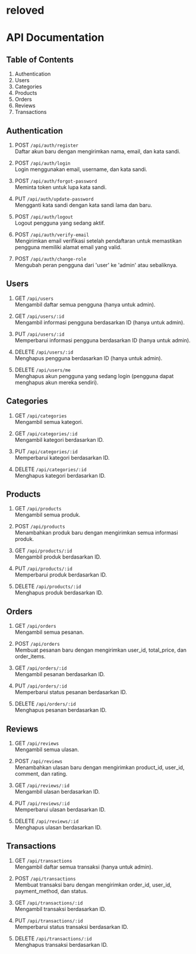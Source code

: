# reloved
# API Documentation

## Table of Contents
1. Authentication
2. Users
3. Categories
4. Products
5. Orders
6. Reviews
7. Transactions

## Authentication

1. POST `/api/auth/register`  
   Daftar akun baru dengan mengirimkan nama, email, dan kata sandi.

2. POST `/api/auth/login`  
   Login menggunakan email, username, dan kata sandi.

3. POST `/api/auth/forgot-password`  
   Meminta token untuk lupa kata sandi.

4. PUT `/api/auth/update-password`  
   Mengganti kata sandi dengan kata sandi lama dan baru.

5. POST `/api/auth/logout`  
   Logout pengguna yang sedang aktif.

6. POST `/api/auth/verify-email`  
   Mengirimkan email verifikasi setelah pendaftaran untuk memastikan pengguna memiliki alamat email yang valid.

7. POST `/api/auth/change-role`  
   Mengubah peran pengguna dari 'user' ke 'admin' atau sebaliknya.

## Users

1. GET `/api/users`  
   Mengambil daftar semua pengguna (hanya untuk admin).

2. GET `/api/users/:id`  
   Mengambil informasi pengguna berdasarkan ID (hanya untuk admin).

3. PUT `/api/users/:id`  
   Memperbarui informasi pengguna berdasarkan ID (hanya untuk admin).

4. DELETE `/api/users/:id`  
   Menghapus pengguna berdasarkan ID (hanya untuk admin).

5. DELETE `/api/users/me`  
   Menghapus akun pengguna yang sedang login (pengguna dapat menghapus akun mereka sendiri).

## Categories

1. GET `/api/categories`  
   Mengambil semua kategori.

2. GET `/api/categories/:id`  
   Mengambil kategori berdasarkan ID.

3. PUT `/api/categories/:id`  
   Memperbarui kategori berdasarkan ID.

4. DELETE `/api/categories/:id`  
   Menghapus kategori berdasarkan ID.

## Products

1. GET `/api/products`  
   Mengambil semua produk.

2. POST `/api/products`  
   Menambahkan produk baru dengan mengirimkan semua informasi produk.

3. GET `/api/products/:id`  
   Mengambil produk berdasarkan ID.

4. PUT `/api/products/:id`  
   Memperbarui produk berdasarkan ID.

5. DELETE `/api/products/:id`  
   Menghapus produk berdasarkan ID.

## Orders

1. GET `/api/orders`  
   Mengambil semua pesanan.

2. POST `/api/orders`  
   Membuat pesanan baru dengan mengirimkan user_id, total_price, dan order_items.

3. GET `/api/orders/:id`  
   Mengambil pesanan berdasarkan ID.

4. PUT `/api/orders/:id`  
   Memperbarui status pesanan berdasarkan ID.

5. DELETE `/api/orders/:id`  
   Menghapus pesanan berdasarkan ID.

## Reviews

1. GET `/api/reviews`  
   Mengambil semua ulasan.

2. POST `/api/reviews`  
   Menambahkan ulasan baru dengan mengirimkan product_id, user_id, comment, dan rating.

3. GET `/api/reviews/:id`  
   Mengambil ulasan berdasarkan ID.

4. PUT `/api/reviews/:id`  
   Memperbarui ulasan berdasarkan ID.

5. DELETE `/api/reviews/:id`  
   Menghapus ulasan berdasarkan ID.

## Transactions

1. GET `/api/transactions`  
   Mengambil daftar semua transaksi (hanya untuk admin).

2. POST `/api/transactions`  
   Membuat transaksi baru dengan mengirimkan order_id, user_id, payment_method, dan status.

3. GET `/api/transactions/:id`  
   Mengambil transaksi berdasarkan ID.

4. PUT `/api/transactions/:id`  
   Memperbarui status transaksi berdasarkan ID.

5. DELETE `/api/transactions/:id`  
   Menghapus transaksi berdasarkan ID.